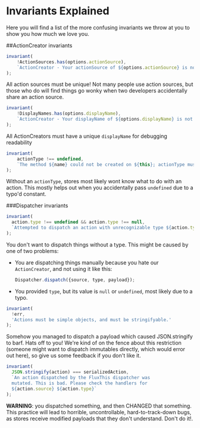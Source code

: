 # Invariants Explained

Here you will find a list of the more confusing invariants we throw at you to show you how much we love you.

##ActionCreator invariants

```js
invariant(
	!ActionSources.has(options.actionSource),
	`ActionCreator - Your actionSource of ${options.actionSource} is not unique.`
);	
```
All action sources must be unique! Not many people use action sources, but those who do will find things go wonky when two developers accidentally share an action source.

```js
invariant(
	!DisplayNames.has(options.displayName),
	`ActionCreator - Your displayName of ${options.displayName} is not unique.`
);
```
All ActionCreators must have a unique `displayName` for debugging readability

```js
invariant(
	actionType !== undefined,
	`The method ${name} could not be created on ${this}; actionType must be provided`
);
```
Without an `actionType`, stores most likely wont know what to do with an action. This mostly helps out when you accidentally pass `undefined` due to a typo'd constant.

###Dispatcher invariants
```js
invariant(
  action.type !== undefined && action.type !== null,
  `Attempted to dispatch an action with unrecognizable type ${action.type}`,
);
```
You don't want to dispatch things without a type. This might be caused by one of two problems:
 - You are dispatching things manually because you hate our `ActionCreator`, and not using it like this:
   ```js
   Dispatcher.dispatch({source, type, payload});
   ```
 - You provided `type`, but its value is `null` or `undefined`, most likely due to a typo.

```js
invariant(
  !err,
  'Actions must be simple objects, and must be stringifyable.'
);
```
Somehow you managed to dispatch a payload which caused JSON.stringify to barf. Hats off to you! We're kind of on the fence about this restriction (someone might want to dispatch immutables directly, which would error out here), so give us some feedback if you don't like it.

```js
invariant(
  JSON.stringify(action) === serializedAction,
  `An action dispatched by the FluxThis dispatcher was
  mutated. This is bad. Please check the handlers for
  ${action.source} ${action.type}`
);
```
**WARNING**: you dispatched something, and then CHANGED that something. This practice will lead to horrible, uncontrollable, hard-to-track-down bugs, as stores receive modified payloads that they don't understand. Don't do it!.

